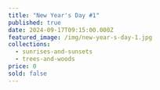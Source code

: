 ```yaml
---
title: "New Year's Day #1"
published: true
date: 2024-09-17T09:15:00.000Z
featured_image: /img/new-year-s-day-1.jpg
collections:
  - sunrises-and-sunsets
  - trees-and-woods
price: 0
sold: false
---
```

